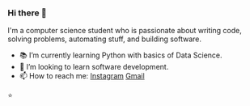 ### Hi there 👋

I'm a computer science student who is passionate about writing code, solving problems, automating stuff, and building software.

- 📚 I’m currently learning Python with basics of Data Science.
- 👯 I’m looking to learn software development. 
- 📫 How to reach me: [Instagram](https://www.instagram.com/iamnanu_/) [Gmail](mailto:2204.abhijeet11@gmail.com)

⭐️
